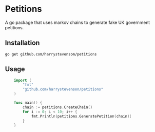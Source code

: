 # Petitions

A go package that uses markov chains to generate fake UK government petitions.

## Installation

`go get github.com/harrystevenson/petitions`

## Usage

```go
    import (
        "fmt"
        "github.com/harrystevenson/petitions"
    )

    func main() {
	    chain := petitions.CreateChain()
	    for i := 0; i < 10; i++ {
		    fmt.Println(petitions.GeneratePetition(chain))
	    }
    }

```
